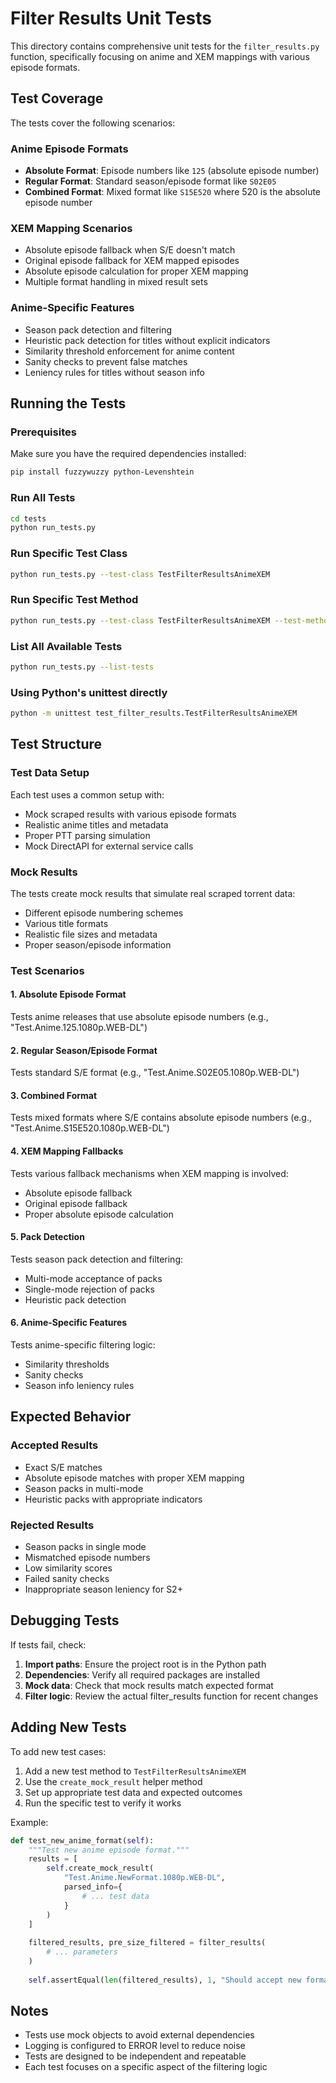 # Filter Results Unit Tests

This directory contains comprehensive unit tests for the `filter_results.py` function, specifically focusing on anime and XEM mappings with various episode formats.

## Test Coverage

The tests cover the following scenarios:

### Anime Episode Formats
- **Absolute Format**: Episode numbers like `125` (absolute episode number)
- **Regular Format**: Standard season/episode format like `S02E05`
- **Combined Format**: Mixed format like `S15E520` where 520 is the absolute episode number

### XEM Mapping Scenarios
- Absolute episode fallback when S/E doesn't match
- Original episode fallback for XEM mapped episodes
- Absolute episode calculation for proper XEM mapping
- Multiple format handling in mixed result sets

### Anime-Specific Features
- Season pack detection and filtering
- Heuristic pack detection for titles without explicit indicators
- Similarity threshold enforcement for anime content
- Sanity checks to prevent false matches
- Leniency rules for titles without season info

## Running the Tests

### Prerequisites
Make sure you have the required dependencies installed:
```bash
pip install fuzzywuzzy python-Levenshtein
```

### Run All Tests
```bash
cd tests
python run_tests.py
```

### Run Specific Test Class
```bash
python run_tests.py --test-class TestFilterResultsAnimeXEM
```

### Run Specific Test Method
```bash
python run_tests.py --test-class TestFilterResultsAnimeXEM --test-method test_anime_absolute_episode_format
```

### List All Available Tests
```bash
python run_tests.py --list-tests
```

### Using Python's unittest directly
```bash
python -m unittest test_filter_results.TestFilterResultsAnimeXEM
```

## Test Structure

### Test Data Setup
Each test uses a common setup with:
- Mock scraped results with various episode formats
- Realistic anime titles and metadata
- Proper PTT parsing simulation
- Mock DirectAPI for external service calls

### Mock Results
The tests create mock results that simulate real scraped torrent data:
- Different episode numbering schemes
- Various title formats
- Realistic file sizes and metadata
- Proper season/episode information

### Test Scenarios

#### 1. Absolute Episode Format
Tests anime releases that use absolute episode numbers (e.g., "Test.Anime.125.1080p.WEB-DL")

#### 2. Regular Season/Episode Format
Tests standard S/E format (e.g., "Test.Anime.S02E05.1080p.WEB-DL")

#### 3. Combined Format
Tests mixed formats where S/E contains absolute episode numbers (e.g., "Test.Anime.S15E520.1080p.WEB-DL")

#### 4. XEM Mapping Fallbacks
Tests various fallback mechanisms when XEM mapping is involved:
- Absolute episode fallback
- Original episode fallback
- Proper absolute episode calculation

#### 5. Pack Detection
Tests season pack detection and filtering:
- Multi-mode acceptance of packs
- Single-mode rejection of packs
- Heuristic pack detection

#### 6. Anime-Specific Features
Tests anime-specific filtering logic:
- Similarity thresholds
- Sanity checks
- Season info leniency rules

## Expected Behavior

### Accepted Results
- Exact S/E matches
- Absolute episode matches with proper XEM mapping
- Season packs in multi-mode
- Heuristic packs with appropriate indicators

### Rejected Results
- Season packs in single mode
- Mismatched episode numbers
- Low similarity scores
- Failed sanity checks
- Inappropriate season leniency for S2+

## Debugging Tests

If tests fail, check:
1. **Import paths**: Ensure the project root is in the Python path
2. **Dependencies**: Verify all required packages are installed
3. **Mock data**: Check that mock results match expected format
4. **Filter logic**: Review the actual filter_results function for recent changes

## Adding New Tests

To add new test cases:

1. Add a new test method to `TestFilterResultsAnimeXEM`
2. Use the `create_mock_result` helper method
3. Set up appropriate test data and expected outcomes
4. Run the specific test to verify it works

Example:
```python
def test_new_anime_format(self):
    """Test new anime episode format."""
    results = [
        self.create_mock_result(
            "Test.Anime.NewFormat.1080p.WEB-DL",
            parsed_info={
                # ... test data
            }
        )
    ]
    
    filtered_results, pre_size_filtered = filter_results(
        # ... parameters
    )
    
    self.assertEqual(len(filtered_results), 1, "Should accept new format")
```

## Notes

- Tests use mock objects to avoid external dependencies
- Logging is configured to ERROR level to reduce noise
- Tests are designed to be independent and repeatable
- Each test focuses on a specific aspect of the filtering logic
